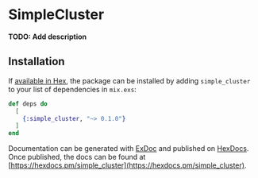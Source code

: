 # SimpleCluster

**TODO: Add description**

## Installation

If [available in Hex](https://hex.pm/docs/publish), the package can be installed
by adding `simple_cluster` to your list of dependencies in `mix.exs`:

```elixir
def deps do
  [
    {:simple_cluster, "~> 0.1.0"}
  ]
end
```

Documentation can be generated with [ExDoc](https://github.com/elixir-lang/ex_doc)
and published on [HexDocs](https://hexdocs.pm). Once published, the docs can
be found at [https://hexdocs.pm/simple_cluster](https://hexdocs.pm/simple_cluster).

